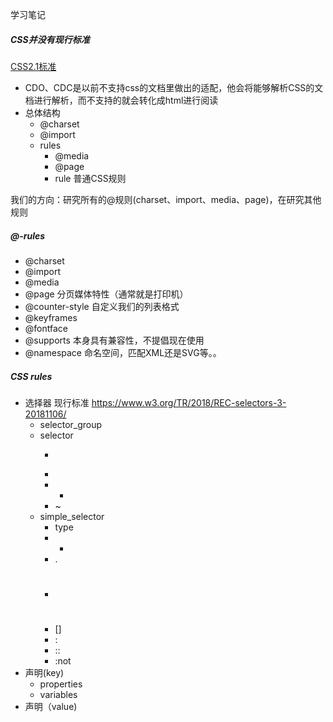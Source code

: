 学习笔记

##### CSS并没有现行标准
[CSS2.1标准](https://www.w3.org/TR/CSS21/)

+ CDO、CDC是以前不支持css的文档里做出的适配，他会将能够解析CSS的文档进行解析，而不支持的就会转化成html进行阅读
+ 总体结构
    + @charset
    + @import
    + rules 
        + @media
        + @page
        + rule 普通CSS规则

我们的方向：研究所有的@规则(charset、import、media、page)，在研究其他规则 

##### @-rules
+ @charset
+ @import
+ @media
+ @page 分页媒体特性（通常就是打印机）
+ @counter-style 自定义我们的列表格式
+ @keyframes
+ @fontface
+ @supports 本身具有兼容性，不提倡现在使用
+ @namespace 命名空间，匹配XML还是SVG等。。

##### CSS rules
+ 选择器 
    现行标准 https://www.w3.org/TR/2018/REC-selectors-3-20181106/
    + selector_group
    + selector
        + >
        + <sp>
        + +
        + ~
    + simple_selector
        + type
        + *
        + .
        + #
        + []
        + :
        + ::
        + :not
+ 声明(key)
    + properties
    + variables
+ 声明（value)
